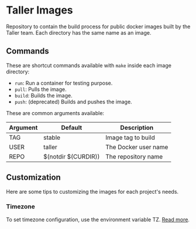 # Taller Images

Repository to contain the build process for public docker images built by the Taller team. Each directory has the same name as an image.

## Commands

These are shortcut commands available with `make` inside each image directory:

- `run`: Run a container for testing purpose.
- `pull`: Pulls the image.
- `build`: Builds the image.
- `push`: (deprecated) Builds and pushes the image.

These are common arguments available:

Argument | Default             | Description
---------|--------------|-------------------
TAG      | stable              | Image tag to build
USER     | taller              | The Docker user name
REPO     | $(notdir $(CURDIR)) | The repository name


## Customization

Here are some tips to customizing the images for each project's needs.

### Timezone

To set timezone configuration, use the environment variable TZ. [Read more](https://github.com/docker/docker/issues/12084#issuecomment-160177087).
